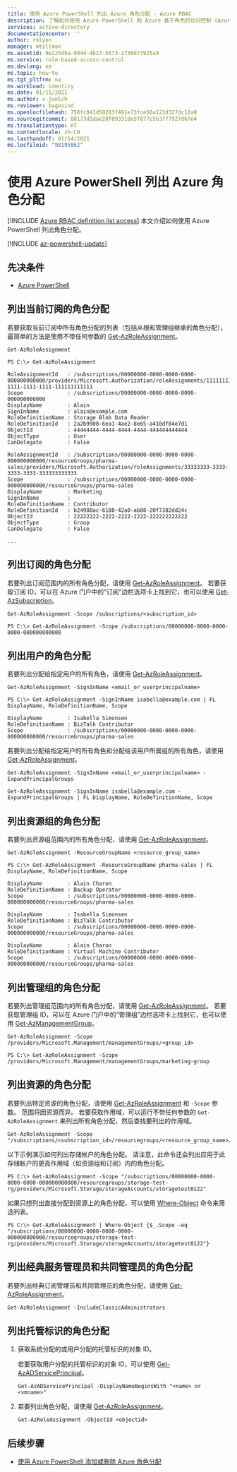 ```yaml
---
title: 使用 Azure PowerShell 列出 Azure 角色分配 - Azure RBAC
description: 了解如何使用 Azure PowerShell 和 Azure 基于角色的访问控制 (Azure RBAC) 来确定用户、组、服务主体和托管标识有权访问的资源。
services: active-directory
documentationcenter: ''
author: rolyon
manager: mtillman
ms.assetid: 9e225dba-9044-4b13-b573-2f30d77925a9
ms.service: role-based-access-control
ms.devlang: na
ms.topic: how-to
ms.tgt_pltfrm: na
ms.workload: identity
ms.date: 01/11/2021
ms.author: v-junlch
ms.reviewer: bagovind
ms.openlocfilehash: 758fc041d50283f491e73fce56a123d327dc12a0
ms.sourcegitcommit: 88173d1dae28f89331de5f877c5b3777927d67e4
ms.translationtype: HT
ms.contentlocale: zh-CN
ms.lasthandoff: 01/14/2021
ms.locfileid: "98195062"
---
```

# <a name="list-azure-role-assignments-using-azure-powershell"></a>使用 Azure PowerShell 列出 Azure 角色分配

[!INCLUDE [Azure RBAC definition list access](../../includes/role-based-access-control/definition-list.md)] 本文介绍如何使用 Azure PowerShell 列出角色分配。

[!INCLUDE [az-powershell-update](../../includes/updated-for-az.md)]

## <a name="prerequisites"></a>先决条件

- [Azure PowerShell](https://docs.microsoft.com/powershell/azure/install-az-ps)

## <a name="list-role-assignments-for-the-current-subscription"></a>列出当前订阅的角色分配

若要获取当前订阅中所有角色分配的列表（包括从根和管理组继承的角色分配），最简单的方法是使用不带任何参数的 [Get-AzRoleAssignment](https://docs.microsoft.com/powershell/module/az.resources/get-azroleassignment)。

```azurepowershell
Get-AzRoleAssignment
```

```Example
PS C:\> Get-AzRoleAssignment

RoleAssignmentId   : /subscriptions/00000000-0000-0000-0000-000000000000/providers/Microsoft.Authorization/roleAssignments/11111111-1111-1111-1111-111111111111
Scope              : /subscriptions/00000000-0000-0000-0000-000000000000
DisplayName        : Alain
SignInName         : alain@example.com
RoleDefinitionName : Storage Blob Data Reader
RoleDefinitionId   : 2a2b9908-6ea1-4ae2-8e65-a410df84e7d1
ObjectId           : 44444444-4444-4444-4444-444444444444
ObjectType         : User
CanDelegate        : False

RoleAssignmentId   : /subscriptions/00000000-0000-0000-0000-000000000000/resourceGroups/pharma-sales/providers/Microsoft.Authorization/roleAssignments/33333333-3333-3333-3333-333333333333
Scope              : /subscriptions/00000000-0000-0000-0000-000000000000/resourceGroups/pharma-sales
DisplayName        : Marketing
SignInName         :
RoleDefinitionName : Contributor
RoleDefinitionId   : b24988ac-6180-42a0-ab88-20f7382dd24c
ObjectId           : 22222222-2222-2222-2222-222222222222
ObjectType         : Group
CanDelegate        : False

...
```

## <a name="list-role-assignments-for-a-subscription"></a>列出订阅的角色分配

若要列出订阅范围内的所有角色分配，请使用 [Get-AzRoleAssignment](https://docs.microsoft.com/powershell/module/az.resources/get-azroleassignment)。 若要获取订阅 ID，可以在 Azure 门户中的“订阅”边栏选项卡上找到它，也可以使用 [Get-AzSubscription](https://docs.microsoft.com/powershell/module/Az.Accounts/Get-AzSubscription)。

```azurepowershell
Get-AzRoleAssignment -Scope /subscriptions/<subscription_id>
```

```Example
PS C:\> Get-AzRoleAssignment -Scope /subscriptions/00000000-0000-0000-0000-000000000000
```

## <a name="list-role-assignments-for-a-user"></a>列出用户的角色分配

若要列出分配给指定用户的所有角色，请使用 [Get-AzRoleAssignment](https://docs.microsoft.com/powershell/module/az.resources/get-azroleassignment)。

```azurepowershell
Get-AzRoleAssignment -SignInName <email_or_userprincipalname>
```

```Example
PS C:\> Get-AzRoleAssignment -SignInName isabella@example.com | FL DisplayName, RoleDefinitionName, Scope

DisplayName        : Isabella Simonsen
RoleDefinitionName : BizTalk Contributor
Scope              : /subscriptions/00000000-0000-0000-0000-000000000000/resourceGroups/pharma-sales
```

若要列出分配给指定用户的所有角色和分配给该用户所属组的所有角色，请使用 [Get-AzRoleAssignment](https://docs.microsoft.com/powershell/module/az.resources/get-azroleassignment)。

```azurepowershell
Get-AzRoleAssignment -SignInName <email_or_userprincipalname> -ExpandPrincipalGroups
```

```Example
Get-AzRoleAssignment -SignInName isabella@example.com -ExpandPrincipalGroups | FL DisplayName, RoleDefinitionName, Scope
```

## <a name="list-role-assignments-for-a-resource-group"></a>列出资源组的角色分配

若要列出资源组范围内的所有角色分配，请使用 [Get-AzRoleAssignment](https://docs.microsoft.com/powershell/module/az.resources/get-azroleassignment)。

```azurepowershell
Get-AzRoleAssignment -ResourceGroupName <resource_group_name>
```

```Example
PS C:\> Get-AzRoleAssignment -ResourceGroupName pharma-sales | FL DisplayName, RoleDefinitionName, Scope

DisplayName        : Alain Charon
RoleDefinitionName : Backup Operator
Scope              : /subscriptions/00000000-0000-0000-0000-000000000000/resourceGroups/pharma-sales

DisplayName        : Isabella Simonsen
RoleDefinitionName : BizTalk Contributor
Scope              : /subscriptions/00000000-0000-0000-0000-000000000000/resourceGroups/pharma-sales

DisplayName        : Alain Charon
RoleDefinitionName : Virtual Machine Contributor
Scope              : /subscriptions/00000000-0000-0000-0000-000000000000/resourceGroups/pharma-sales
```

## <a name="list-role-assignments-for-a-management-group"></a>列出管理组的角色分配

若要列出管理组范围内的所有角色分配，请使用 [Get-AzRoleAssignment](https://docs.microsoft.com/powershell/module/az.resources/get-azroleassignment)。 若要获取管理组 ID，可以在 Azure 门户中的“管理组”边栏选项卡上找到它，也可以使用 [Get-AzManagementGroup](https://docs.microsoft.com/powershell/module/az.resources/get-azmanagementgroup)。

```azurepowershell
Get-AzRoleAssignment -Scope /providers/Microsoft.Management/managementGroups/<group_id>
```

```Example
PS C:\> Get-AzRoleAssignment -Scope /providers/Microsoft.Management/managementGroups/marketing-group
```

## <a name="list-role-assignments-for-a-resource"></a>列出资源的角色分配

若要列出特定资源的角色分配，请使用 [Get-AzRoleAssignment](https://docs.microsoft.com/powershell/module/az.resources/get-azroleassignment) 和 `-Scope` 参数。 范围将因资源而异。 若要获取作用域，可以运行不带任何参数的 `Get-AzRoleAssignment` 来列出所有角色分配，然后查找要列出的作用域。

```azurepowershell
Get-AzRoleAssignment -Scope "/subscriptions/<subscription_id>/resourcegroups/<resource_group_name>/providers/<provider_name>/<resource_type>/<resource>
```

以下示例演示如何列出存储帐户的角色分配。 请注意，此命令还会列出应用于此存储帐户的更高作用域（如资源组和订阅）内的角色分配。

```Example
PS C:\> Get-AzRoleAssignment -Scope "/subscriptions/00000000-0000-0000-0000-000000000000/resourcegroups/storage-test-rg/providers/Microsoft.Storage/storageAccounts/storagetest0122"
```

如果只想列出直接分配到资源上的角色分配，可以使用 [Where-Object](https://docs.microsoft.com/powershell/module/microsoft.powershell.core/where-object) 命令来筛选列表。

```Example
PS C:\> Get-AzRoleAssignment | Where-Object {$_.Scope -eq "/subscriptions/00000000-0000-0000-0000-000000000000/resourcegroups/storage-test-rg/providers/Microsoft.Storage/storageAccounts/storagetest0122"}
```

## <a name="list-role-assignments-for-classic-service-administrator-and-co-administrators"></a>列出经典服务管理员和共同管理员的角色分配

若要列出经典订阅管理员和共同管理员的角色分配，请使用 [Get-AzRoleAssignment](https://docs.microsoft.com/powershell/module/az.resources/get-azroleassignment)。

```azurepowershell
Get-AzRoleAssignment -IncludeClassicAdministrators
```

## <a name="list-role-assignments-for-a-managed-identity"></a>列出托管标识的角色分配

1. 获取系统分配的或用户分配的托管标识的对象 ID。 

    若要获取用户分配的托管标识的对象 ID，可以使用 [Get-AzADServicePrincipal](https://docs.microsoft.com/powershell/module/az.resources/get-azadserviceprincipal)。

    ```azurepowershell
    Get-AzADServicePrincipal -DisplayNameBeginsWith "<name> or <vmname>"
    ```

1. 若要列出角色分配，请使用 [Get-AzRoleAssignment](https://docs.microsoft.com/powershell/module/az.resources/get-azroleassignment)。

    ```azurepowershell
    Get-AzRoleAssignment -ObjectId <objectid>
    ```

## <a name="next-steps"></a>后续步骤

- [使用 Azure PowerShell 添加或删除 Azure 角色分配](role-assignments-powershell.md)

